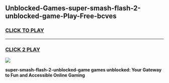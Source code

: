 
## Unblocked-Games-super-smash-flash-2-unblocked-game-Play-Free-bcves
<h3>
<a href="https://premium76.site?title=super-smash-flash-2-unblocked-game&ref=22A">CLICK TO PLAY</a></h3>
<hr>

<h3>
<a href="https://premium76.site?title=super-smash-flash-2-unblocked-game&ref=22A">CLICK 2 PLAY</a>
  
</h3>

<a href="https://premium76.site?title=super-smash-flash-2-unblocked-game&ref=22A"><img src="https://clearcache.store/games.png"></a>


**super-smash-flash-2-unblocked-game games unblocked: Your Gateway to Fun and Accessible Online Gaming**
